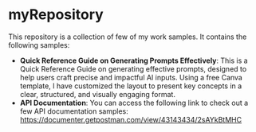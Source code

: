 # myRepository
This repository is a collection of few of my work samples. It contains the following samples:
* **Quick Reference Guide on Generating Prompts Effectively**: This is a Quick Reference Guide on generating effective prompts, designed to help users craft precise and impactful AI inputs. Using a free Canva template, I have customized the layout to present key concepts in a clear, structured, and visually engaging format. 
* **API Documentation**: You can access the following link to check out a few API documentation samples: 
https://documenter.getpostman.com/view/43143434/2sAYkBtMHC 
